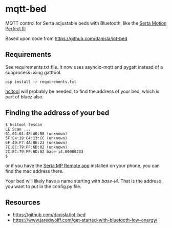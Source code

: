 # mqtt-bed

MQTT control for Serta adjustable beds with Bluetooth, like the [Serta Motion Perfect III](https://www.serta.com/sites/ssb/serta.com/uploads/2016/adjustable-foundations/MotionPerfectIII_Manual_V004_04142016.pdf)

Based upon code from https://github.com/danisla/iot-bed

## Requirements
See requirements.txt file.  It now uses asyncio-mqtt and pygatt instead of a subprocess using gatttool.
```
pip install -r requirements.txt
```

[hcitool](http://manpages.ubuntu.com/manpages/focal/en/man1/hcitool.1.html) will probably be needed, to find the address of your bed, which is part of bluez also.

## Finding the address of your bed
```
$ hcitool lescan 
LE Scan ...
61:61:61:4E:A0:B0 (unknown)
5F:E4:19:C4:13:CC (unknown)
6F:40:F7:4A:8E:23 (unknown)
7C:EC:79:FF:6D:02 (unknown)
7C:EC:79:FF:6D:02 base-i4.00000233
$
```
or if you have the [Serta MP Remote app](https://apk-dl.com/serta-mp-remote/) installed on your phone, you can find the mac address there.

Your bed will likely have a name starting with *base-i4*. That is the address you want to put in the config.py file.

## Resources
* https://github.com/danisla/iot-bed
* https://www.jaredwolff.com/get-started-with-bluetooth-low-energy/
